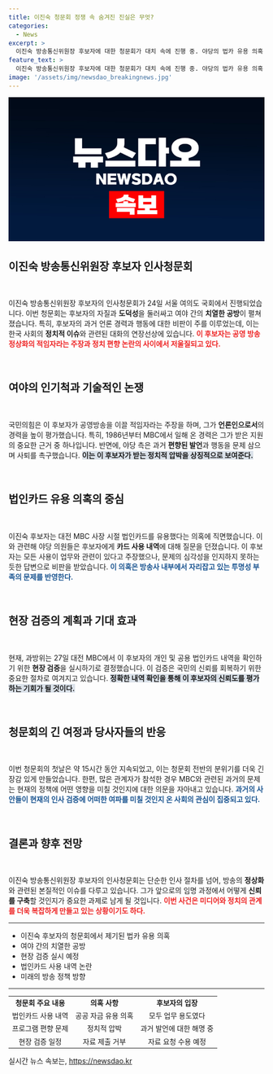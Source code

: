 ```yaml
---
title: 이진숙 청문회 정쟁 속 숨겨진 진실은 무엇?
categories:
  - News
excerpt: >
  이진숙 방송통신위원장 후보자에 대한 청문회가 대치 속에 진행 중. 야당의 법카 유용 의혹 추궁과 정치 편향 논란이 격렬히 이어지며, 27일 대전에서 현장 검증이 예정되어 있어 결과에 귀추가 주목된다.
feature_text: >
  이진숙 방송통신위원장 후보자에 대한 청문회가 대치 속에 진행 중. 야당의 법카 유용 의혹 추궁과 정치 편향 논란이 격렬히 이어지며, 27일 대전에서 현장 검증이 예정되어 있어 결과에 귀추가 주목된다.
image: '/assets/img/newsdao_breakingnews.jpg'
---
```


<p><img src="/assets/img/newsdao_breakingnews.jpg" alt="bookingtag 속보" /></p>

<h2 data-ke-size="size26">이진숙 방송통신위원장 후보자 인사청문회</h2>

<p data-ke-size="size16">&nbsp;</p>

<p>이진숙 방송통신위원장 후보자의 인사청문회가 24일 서울 여의도 국회에서 진행되었습니다. 이번 청문회는 후보자의 자질과 <b>도덕성</b>을 둘러싸고 여야 간의 <b>치열한 공방</b>이 펼쳐졌습니다. 특히, 후보자의 과거 언론 경력과 행동에 대한 비판이 주를 이루었는데, 이는 한국 사회의 <b>정치적 이슈</b>와 관련된 대화의 연장선상에 있습니다. <b><span style="color: #ee2323;">이 후보자는 공영 방송 정상화의 적임자라는 주장과 정치 편향 논란의 사이에서 저울질되고 있다.</span></b></p>

<p><br></p>

<h2 data-ke-size="size26">여야의 인기척과 기술적인 논쟁</h2>

<p data-ke-size="size16">&nbsp;</p>

<p>국민의힘은 이 후보자가 공영방송을 이끌 적임자라는 주장을 하며, 그가 <b>언론인으로서</b>의 경력을 높이 평가했습니다. 특히, 1986년부터 MBC에서 일해 온 경력은 그가 받은 지원의 중요한 근거 중 하나입니다. 반면에, 야당 측은 과거 <b>편향된 발언</b>과 행동을 문제 삼으며 사퇴를 촉구했습니다. <b><span style="background-color: #21538527;">이는 이 후보자가 받는 정치적 압박을 상징적으로 보여준다.</span></b></p>

<p><br></p>

<h2 data-ke-size="size26">법인카드 유용 의혹의 중심</h2>

<p data-ke-size="size16">&nbsp;</p>

<p>이진숙 후보자는 대전 MBC 사장 시절 법인카드를 유용했다는 의혹에 직면했습니다. 이와 관련해 야당 의원들은 후보자에게 <b>카드 사용 내역</b>에 대해 질문을 던졌습니다. 이 후보자는 모든 사용이 업무와 관련이 있다고 주장했으나, 문제의 심각성을 인지하지 못하는듯한 답변으로 비판을 받았습니다. <b><span style="color: #1a5490;">이 의혹은 방송사 내부에서 자리잡고 있는 투명성 부족의 문제를 반영한다.</span></b></p>

<p><br></p>

<h2 data-ke-size="size26">현장 검증의 계획과 기대 효과</h2>

<p data-ke-size="size16">&nbsp;</p>

<p>현재, 과방위는 27일 대전 MBC에서 이 후보자의 개인 및 공용 법인카드 내역을 확인하기 위한 <b>현장 검증</b>을 실시하기로 결정했습니다. 이 검증은 국민의 신뢰를 회복하기 위한 중요한 절차로 여겨지고 있습니다. <b><span style="background-color: #21538527;">정확한 내역 확인을 통해 이 후보자의 신뢰도를 평가하는 기회가 될 것이다.</span></b></p>

<p><br></p>

<h2 data-ke-size="size26">청문회의 긴 여정과 당사자들의 반응</h2>

<p data-ke-size="size16">&nbsp;</p>

<p>이번 청문회의 첫날은 약 15시간 동안 지속되었고, 이는 청문회 전반의 분위기를 더욱 긴장감 있게 만들었습니다. 한편, 많은 관계자가 참석한 경우 MBC와 관련된 과거의 문제는 현재의 정책에 어떤 영향을 미칠 것인지에 대한 의문을 자아내고 있습니다. <b><span style="color: #1a5490;">과거의 사안들이 현재의 인사 검증에 어떠한 여파를 미칠 것인지 온 사회의 관심이 집중되고 있다.</span></b></p>

<p><br></p>

<h2 data-ke-size="size26">결론과 향후 전망</h2>

<p data-ke-size="size16">&nbsp;</p>

<p>이진숙 방송통신위원장 후보자의 인사청문회는 단순한 인사 절차를 넘어, 방송의 <b>정상화</b>와 관련된 본질적인 이슈를 다루고 있습니다. 그가 앞으로의 임명 과정에서 어떻게 <b>신뢰를 구축</b>할 것인지가 중요한 과제로 남게 될 것입니다. <b><span style="color: #ee2323;">이번 사건은 미디어와 정치의 관계를 더욱 복잡하게 만들고 있는 상황이기도 하다.</span></b></p>

<hr>

<ul>
<li>이진숙 후보자의 청문회에서 제기된 법카 유용 의혹</li>
<li>여야 간의 치열한 공방</li>
<li>현장 검증 실시 예정</li>
<li>법인카드 사용 내역 논란</li>
<li>미래의 방송 정책 방향</li>
</ul>

<hr>

<table style="width: 100%; border-collapse: collapse;">
<tr>
<td style="text-align: center; height: 17px;"><b>청문회 주요 내용</b></td>
<td style="text-align: center; height: 17px;"><b>의혹 사항</b></td>
<td style="text-align: center; height: 17px;"><b>후보자의 입장</b></td>
</tr>
<tr>
<td style="text-align: center; height: 17px;">법인카드 사용 내역</td>
<td style="text-align: center; height: 17px;">공공 자금 유용 의혹</td>
<td style="text-align: center; height: 17px;">모두 업무 용도였다</td>
</tr>
<tr>
<td style="text-align: center; height: 17px;">프로그램 편향 문제</td>
<td style="text-align: center; height: 17px;">정치적 압박</td>
<td style="text-align: center; height: 17px;">과거 발언에 대한 해명 중</td>
</tr>
<tr>
<td style="text-align: center; height: 17px;">현장 검증 일정</td>
<td style="text-align: center; height: 17px;">자료 제출 거부</td>
<td style="text-align: center; height: 17px;">자료 요청 수용 예정</td>
</tr>
</table>

<p data-ke-size="size16"></p>
실시간 뉴스 속보는, <a href="https://newsdao.kr" rel="dofollow">https://newsdao.kr</a>


